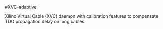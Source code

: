 #XVC-adaptive

Xilinx Virtual Cable (XVC) daemon with calibration features to compensate TDO propagation delay on long cables.
